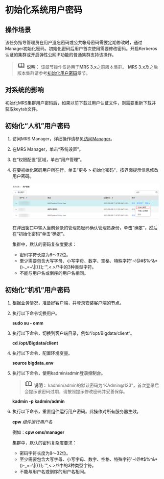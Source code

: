 # 初始化系统用户密码<a name="mrs_01_0351"></a>

## 操作场景<a name="s7875f9d8ffa644b09bef847be34dfb94"></a>

该任务指导管理员在用户遗忘密码或公共帐号密码需要定期修改时，通过Manager初始化密码。初始化密码后用户首次使用需要修改密码。开启Kerberos认证的集群或开启弹性公网IP功能的普通集群支持该操作。

>![](public_sys-resources/icon-note.gif) **说明：** 
>该章节操作仅适用于**MRS 3.x**之前版本集群。
>**MRS 3.x**及之后版本集群请参考[初始化用户密码](初始化用户密码.md)章节。

## 对系统的影响<a name="s6b542b399f3442719dae78a255a9d4d7"></a>

初始化MRS集群用户密码后，如果以前下载过用户认证文件，则需要重新下载并获取keytab文件。

## 初始化“人机”用户密码<a name="section52141076144039"></a>

1.  访问MRS Manager，详细操作请参见[访问Manager](访问Manager-2.md)。
2.  在MRS Manager，单击“系统设置”。
3.  在“权限配置”区域，单击“用户管理”。
4.  在要初始化密码用户所在行，单击“更多  \>  初始化密码“，按界面提示信息修改用户密码。

    ![](figures/5-29-11-初始化密码.png)

    在弹出窗口中输入当前登录的管理员密码确认管理员身份，单击“确定”，然后在“初始化密码”单击“确定”。

    集群中，默认的密码复杂度要求：

    -   密码字符长度为8～32位。
    -   至少需要包含大写字母、小写字母、数字、空格、特殊字符'\~!@\#$%^&\*\(\)-\_=+\\|\[\{\}\];:'",<.\>/?中的3种类型字符。
    -   不能与用户名或倒序的用户名相同。


## 初始化“机机”用户密码<a name="section59120230144817"></a>

1.  根据业务情况，准备好客户端，并登录安装客户端的节点。
2.  执行以下命令切换用户。

    **sudo su - omm**

3.  执行以下命令，切换到客户端目录，例如“/opt/Bigdata/client“。

    **cd /opt/Bigdata/client**

4.  执行以下命令，配置环境变量。

    **source bigdata\_env**

5.  执行以下命令，使用kadmin/admin登录控制台。

    >![](public_sys-resources/icon-note.gif) **说明：** 
    >kadmin/admin的默认密码为“KAdmin@123”，首次登录后会提示该密码过期，请按照提示修改密码并妥善保存。

    **kadmin -p kadmin/admin**

6.  执行以下命令，重置组件运行用户密码。此操作对所有服务器生效。

    **cpw** _组件运行用户名_

    例如：**cpw oms/manager**

    集群中，默认的密码复杂度要求：

    -   密码字符长度为8～32位。
    -   至少需要包含大写字母、小写字母、数字、空格、特殊字符'\~!@\#$%^&\*\(\)-\_=+\\|\[\{\}\];:'",<.\>/?中的3种类型字符。
    -   不能与用户名或倒序的用户名相同。


